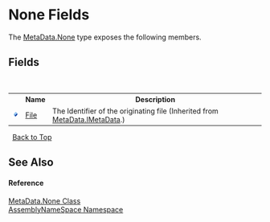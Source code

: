 # None Fields
 

The <a href="52bbb3c7-b80c-b9ea-e31b-522b0f52fb5c">MetaData.None</a> type exposes the following members.


## Fields
&nbsp;<table><tr><th></th><th>Name</th><th>Description</th></tr><tr><td>![Public field](media/pubfield.gif "Public field")</td><td><a href="7560c485-b371-2620-8343-b172a5cfd996">File</a></td><td>
The Identifier of the originating file
 (Inherited from <a href="8a18d4bc-7296-ed41-0dcf-8b92542f6855">MetaData.IMetaData</a>.)</td></tr></table>&nbsp;
<a href="#none-fields">Back to Top</a>

## See Also


#### Reference
<a href="52bbb3c7-b80c-b9ea-e31b-522b0f52fb5c">MetaData.None Class</a><br /><a href="6bcc80ef-5cfd-db5f-1eb2-7297d1c16397">AssemblyNameSpace Namespace</a><br />